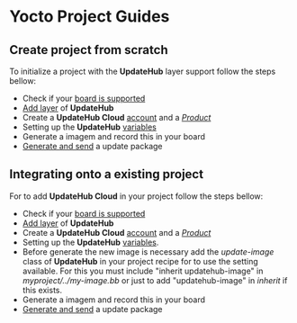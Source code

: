 # Yocto Project Guides

## Create project from scratch

To initialize a project with the **UpdateHub** layer support follow the steps bellow:

* Check if your [board is supported](../yocto-project-reference/#supported-version)
* [Add  layer](../yocto-project-reference/#using-updatehub-platform) of **UpdateHub**
* Create a **UpdateHub Cloud** [account](https://auth.updatehub.io/auth/login/) and a [*Product*](../updatehub-cloud/#product.md) 
* Setting up the **UpdateHub** [variables](../yocto-project-reference/#configurating-updatehub-variables)
* Generate a imagem and record this in your board
* [Generate and send](../yocto-project-reference/#pushing-an-update-package) a update package

## Integrating onto a existing project

For to add **UpdateHub Cloud** in your project follow the steps bellow:

* Check if your [board is supported](../yocto-project-reference/#supported-version)
* [Add  layer](../yocto-project-reference/#adding-layer-to-your-project) of **UpdateHub**
* Create a **UpdateHub Cloud** [account](https://auth.updatehub.io/auth/login/)
 and a [*Product*](../updatehub-cloud/#product) 
* Setting up the **UpdateHub** [variables](../yocto-project-reference/#configurating-updatehub-variables). 
* Before generate the new image is necessary add the *update-image* class of **UpdateHub** in your project recipe for to use the setting available. For this you must include "inherit updatehub-image" in *myproject/../my-image.bb* or just to add "updatehub-image" in *inherit* if this exists.  
* Generate a imagem and record this in your board
* [Generate and send](../yocto-project-reference/#pushing-an-update-package) a update package